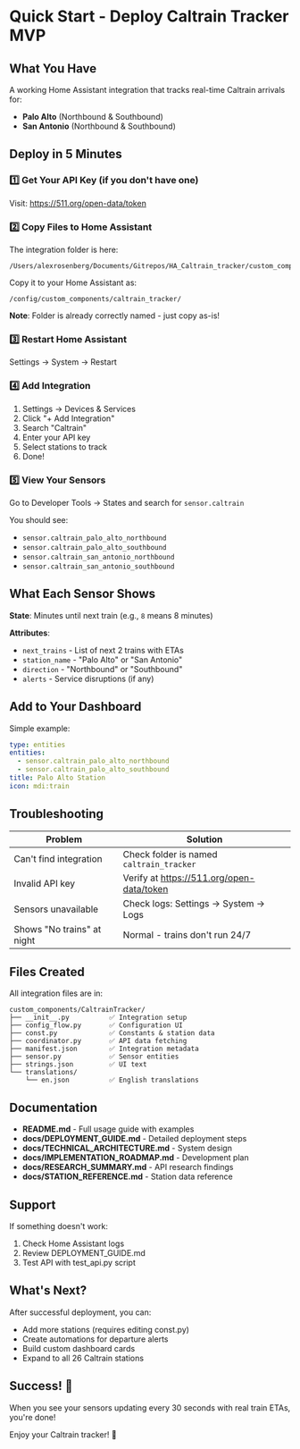 # Quick Start - Deploy Caltrain Tracker MVP

## What You Have

A working Home Assistant integration that tracks real-time Caltrain arrivals for:
- **Palo Alto** (Northbound & Southbound)
- **San Antonio** (Northbound & Southbound)

## Deploy in 5 Minutes

### 1️⃣ Get Your API Key (if you don't have one)
Visit: https://511.org/open-data/token

### 2️⃣ Copy Files to Home Assistant

The integration folder is here:
```
/Users/alexrosenberg/Documents/Gitrepos/HA_Caltrain_tracker/custom_components/caltrain_tracker/
```

Copy it to your Home Assistant as:
```
/config/custom_components/caltrain_tracker/
```

**Note**: Folder is already correctly named - just copy as-is!

### 3️⃣ Restart Home Assistant
Settings → System → Restart

### 4️⃣ Add Integration
1. Settings → Devices & Services
2. Click "+ Add Integration"
3. Search "Caltrain"
4. Enter your API key
5. Select stations to track
6. Done!

### 5️⃣ View Your Sensors

Go to Developer Tools → States and search for `sensor.caltrain`

You should see:
- `sensor.caltrain_palo_alto_northbound`
- `sensor.caltrain_palo_alto_southbound`
- `sensor.caltrain_san_antonio_northbound`
- `sensor.caltrain_san_antonio_southbound`

## What Each Sensor Shows

**State**: Minutes until next train (e.g., `8` means 8 minutes)

**Attributes**:
- `next_trains` - List of next 2 trains with ETAs
- `station_name` - "Palo Alto" or "San Antonio"
- `direction` - "Northbound" or "Southbound"
- `alerts` - Service disruptions (if any)

## Add to Your Dashboard

Simple example:
```yaml
type: entities
entities:
  - sensor.caltrain_palo_alto_northbound
  - sensor.caltrain_palo_alto_southbound
title: Palo Alto Station
icon: mdi:train
```

## Troubleshooting

| Problem | Solution |
|---------|----------|
| Can't find integration | Check folder is named `caltrain_tracker` |
| Invalid API key | Verify at https://511.org/open-data/token |
| Sensors unavailable | Check logs: Settings → System → Logs |
| Shows "No trains" at night | Normal - trains don't run 24/7 |

## Files Created

All integration files are in:
```
custom_components/CaltrainTracker/
├── __init__.py          ✅ Integration setup
├── config_flow.py       ✅ Configuration UI
├── const.py             ✅ Constants & station data
├── coordinator.py       ✅ API data fetching
├── manifest.json        ✅ Integration metadata
├── sensor.py            ✅ Sensor entities
├── strings.json         ✅ UI text
└── translations/
    └── en.json          ✅ English translations
```

## Documentation

- **README.md** - Full usage guide with examples
- **docs/DEPLOYMENT_GUIDE.md** - Detailed deployment steps
- **docs/TECHNICAL_ARCHITECTURE.md** - System design
- **docs/IMPLEMENTATION_ROADMAP.md** - Development plan
- **docs/RESEARCH_SUMMARY.md** - API research findings
- **docs/STATION_REFERENCE.md** - Station data reference

## Support

If something doesn't work:
1. Check Home Assistant logs
2. Review DEPLOYMENT_GUIDE.md
3. Test API with test_api.py script

## What's Next?

After successful deployment, you can:
- Add more stations (requires editing const.py)
- Create automations for departure alerts
- Build custom dashboard cards
- Expand to all 26 Caltrain stations

## Success! 🎉

When you see your sensors updating every 30 seconds with real train ETAs, you're done!

Enjoy your Caltrain tracker! 🚂
